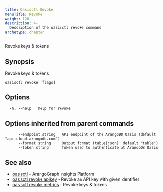 ```yaml
---
title: Oasisctl Revoke
menuTitle: Revoke
weight: 120
description: >-
  Description of the oasisctl revoke command
archetype: chapter
---
```

Revoke keys & tokens

## Synopsis

Revoke keys & tokens

```
oasisctl revoke [flags]
```

## Options

```
  -h, --help   help for revoke
```

## Options inherited from parent commands

```
      --endpoint string   API endpoint of the ArangoDB Oasis (default "api.cloud.arangodb.com")
      --format string     Output format (table|json) (default "table")
      --token string      Token used to authenticate at ArangoDB Oasis
```

## See also

* [oasisctl](../options.md)	 - ArangoGraph Insights Platform
* [oasisctl revoke apikey](revoke-api-key.md)	 - Revoke an API key with given identifier
* [oasisctl revoke metrics](revoke-metrics.md)	 - Revoke keys & tokens

